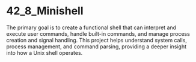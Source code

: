 # 42_8_Minishell
The primary goal is to create a functional shell that can interpret and execute user commands, handle built-in commands, and manage process creation and signal handling. This project helps understand system calls, process management, and command parsing, providing a deeper insight into how a Unix shell operates.
